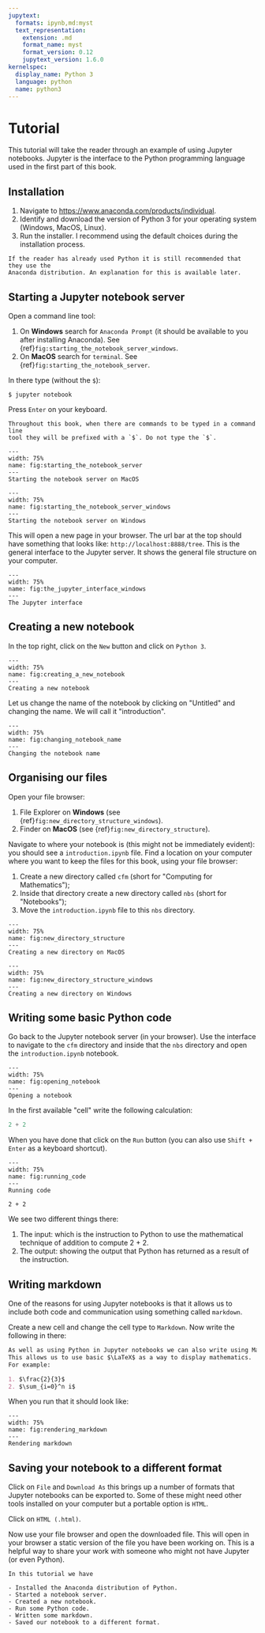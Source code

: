 ```yaml
---
jupytext:
  formats: ipynb,md:myst
  text_representation:
    extension: .md
    format_name: myst
    format_version: 0.12
    jupytext_version: 1.6.0
kernelspec:
  display_name: Python 3
  language: python
  name: python3
---
```


# Tutorial

This tutorial will take the reader through an example of using Jupyter
notebooks. Jupyter is the interface to the Python programming language used in the
first part of this book.

## Installation

1. Navigate to <https://www.anaconda.com/products/individual>.
2. Identify and download the version of Python 3 for your operating system
   (Windows, MacOS, Linux).
3. Run the installer. I recommend using the default choices during the
   installation process.

```{warning}
If the reader has already used Python it is still recommended that they use the
Anaconda distribution. An explanation for this is available later.
```

## Starting a Jupyter notebook server

Open a command line tool:

1. On **Windows** search for `Anaconda Prompt` (it should be available to you
   after installing Anaconda). See
   {ref}`fig:starting_the_notebook_server_windows`.
2. On **MacOS** search for `terminal`. See
   {ref}`fig:starting_the_notebook_server`.

In there type (without the `$`):

    $ jupyter notebook

Press `Enter` on your keyboard.

```{tip}
Throughout this book, when there are commands to be typed in a command line
tool they will be prefixed with a `$`. Do not type the `$`.
```

```{figure} ./img/starting_the_notebook_server/main.png
---
width: 75%
name: fig:starting_the_notebook_server
---
Starting the notebook server on MacOS
```

```{figure} ./img/starting_the_notebook_server_windows/main.png
---
width: 75%
name: fig:starting_the_notebook_server_windows
---
Starting the notebook server on Windows
```

This will open a new page in your browser. The url bar at the top should have
something that looks like: `http://localhost:8888/tree`.
This is the general interface to the Jupyter server. It shows the general file
structure on your computer.

```{figure} ./img/the_jupyter_interface/main.png
---
width: 75%
name: fig:the_jupyter_interface_windows
---
The Jupyter interface
```

## Creating a new notebook

In the top right, click on the `New` button and click on `Python 3`.

```{figure} ./img/creating_a_new_notebook/main.png
---
width: 75%
name: fig:creating_a_new_notebook
---
Creating a new notebook
```

Let us change the name of the notebook by clicking on "Untitled" and changing
the name. We will call it "introduction".

```{figure} ./img/changing_notebook_name/main.png
---
width: 75%
name: fig:changing_notebook_name
---
Changing the notebook name
```

## Organising our files

Open your file browser:

1. File Explorer on **Windows** (see {ref}`fig:new_directory_structure_windows`).
2. Finder on **MacOS** (see {ref}`fig:new_directory_structure`).

Navigate to where your notebook is (this might not be immediately evident): you
should see a `introduction.ipynb` file.
Find a location on your computer where you want to keep the files for this
book, using your file browser:

1. Create a new directory called `cfm` (short for "Computing for Mathematics");
2. Inside that directory create a new directory called `nbs` (short for
   "Notebooks");
3. Move the `introduction.ipynb` file to this `nbs` directory.

```{figure} ./img/new_directory_structure/main.png
---
width: 75%
name: fig:new_directory_structure
---
Creating a new directory on MacOS
```

```{figure} ./img/new_directory_structure_windows/main.png
---
width: 75%
name: fig:new_directory_structure_windows
---
Creating a new directory on Windows
```

## Writing some basic Python code

Go back to the Jupyter notebook server (in your browser).
Use the interface to navigate to the `cfm` directory and inside that the `nbs`
directory and open the `introduction.ipynb` notebook.

```{figure} ./img/opening_notebook/main.png
---
width: 75%
name: fig:opening_notebook
---
Opening a notebook
```

In the first available "cell" write the following calculation:

```python
2 + 2
```

When you have done that click on the `Run` button (you can also use `Shift + Enter` as a keyboard shortcut).

```{figure} ./img/running_code/main.png
---
width: 75%
name: fig:running_code
---
Running code
```

```{code-cell} ipython3
2 + 2
```

We see two different things there:

1. The input: which is the instruction to Python to use the
   mathematical technique of addition to compute 2 + 2.
2. The output: showing the output that Python has returned as a result
   of the instruction.

## Writing markdown

One of the reasons for using Jupyter notebooks is that it allows us to include
both code and communication using something called `markdown`.

Create a new cell and change the cell type to `Markdown`. Now write the
following in there:

```md
As well as using Python in Jupyter notebooks we can also write using Markdown.
This allows us to use basic $\LaTeX$ as a way to display mathematics.
For example:

1. $\frac{2}{3}$
2. $\sum_{i=0}^n i$
```

When you run that it should look like:

```{figure} ./img/rendering_markdown/main.png
---
width: 75%
name: fig:rendering_markdown
---
Rendering markdown
```

## Saving your notebook to a different format

Click on `File` and `Download As` this brings up a number of formats that
Jupyter notebooks can be exported to. Some of these might need other tools
installed on your computer but a portable option is `HTML`.

Click on `HTML (.html)`.

Now use your file browser and open the downloaded file. This will open in your
browser a static version of the file you have been working on. This is a helpful
way to share your work with someone who might not have Jupyter (or even Python).

```{important}
In this tutorial we have

- Installed the Anaconda distribution of Python.
- Started a notebook server.
- Created a new notebook.
- Run some Python code.
- Written some markdown.
- Saved our notebook to a different format.
```
